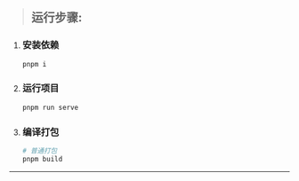 > ## 运行步骤:

1. ### 安装依赖

   ```bash
   pnpm i
   ```

2. ### 运行项目

   ```bash
   pnpm run serve
   ```

3. ### 编译打包

   ```bash
   # 普通打包
   pnpm build
   ```

---
